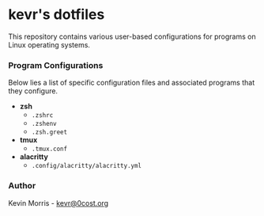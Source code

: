 # kevr's dotfiles

This repository contains various user-based configurations for
programs on Linux operating systems.

### Program Configurations

Below lies a list of specific configuration files and associated
programs that they configure.

* **zsh**
    * `.zshrc`
    * `.zshenv`
    * `.zsh.greet`
* **tmux**
    * `.tmux.conf`
* **alacritty**
    * `.config/alacritty/alacritty.yml`

### Author

Kevin Morris - kevr@0cost.org
